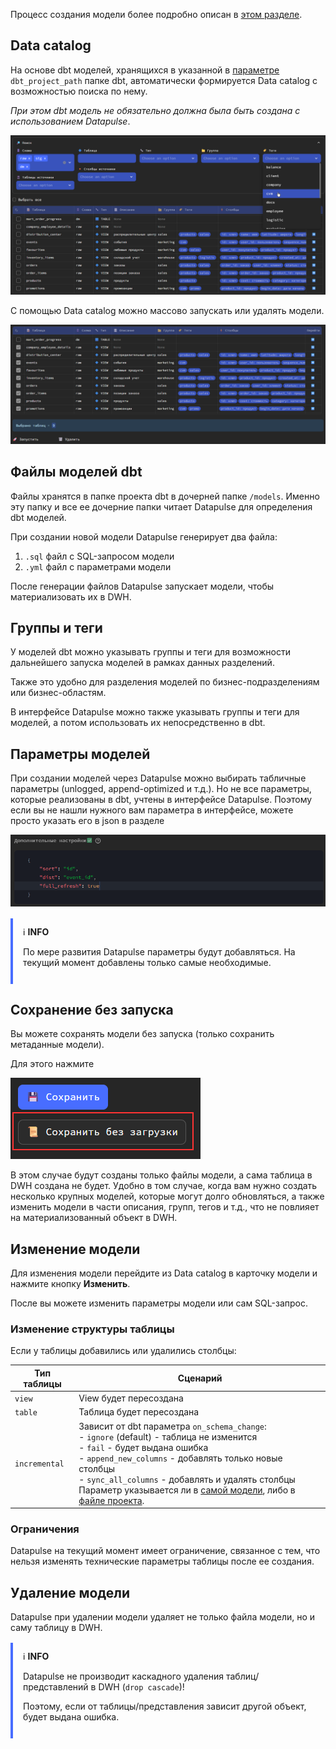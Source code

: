 
Процесс создания модели более подробно описан в [этом разделе](../quickstart.md).

## Data catalog
На основе dbt моделей, хранящихся в указанной в [параметре](../install.md#anchor_general) `dbt_project_path` папке dbt, автоматически формируется Data catalog с возможностью поиска по нему. 

_При этом dbt модель не обязательно должна была быть создана с использованием Datapulse_.

![Data catalog](images/data_catalog.png)

С помощью Data catalog можно массово запускать или удалять модели.

![Массовый запуск моделей](images/run_or_del_models.png)

## Файлы моделей dbt
Файлы хранятся в папке проекта dbt в дочерней папке `/models`. Именно эту папку и все ее дочерние папки читает Datapulse для определения dbt моделей.

При создании новой модели Datapulse генерирует два файла:

1. `.sql` файл с SQL-запросом модели
2. `.yml` файл с параметрами модели

После генерации файлов Datapulse запускает модели, чтобы материализовать их в DWH.

## Группы и теги
У моделей dbt можно указывать группы и теги для возможности дальнейшего запуска моделей в рамках данных разделений. 

Также это удобно для разделения моделей по бизнес-подразделениям или бизнес-областям.

В интерфейсе Datapulse можно также указывать группы и теги для моделей, а потом использовать их непосредственно в dbt. 

<span id="anchor_params"></span>
## Параметры моделей

При создании моделей через Datapulse можно выбирать табличные параметры (unlogged, append-optimized и т.д.).
Но не все параметры, которые реализованы в dbt, учтены в интерфейсе Datapulse. Поэтому если вы не нашли нужного вам параметра в интерфейсе, можете просто указать его в json в разделе 

![JSON](images/add_json.png)

<div style="
    border-left: 4px solid #486DFF;
    padding: 12px 16px;
    margin: 16px 0;
    border-radius: 0 4px 4px 0;
">
ℹ️ <b>INFO</b> 
<p>По мере развития Datapulse параметры будут добавляться. На текущий момент добавлены только самые необходимые.</p>
</div>

## Сохранение без запуска
Вы можете сохранять модели без запуска (только сохранить метаданные модели).

Для этого нажмите 

![Сохранить без загрузки](images/save_without.png)

В этом случае будут созданы только файлы модели, а сама таблица в DWH создана не будет. 
Удобно в том случае, когда вам нужно создать несколько крупных моделей, которые могут долго обновляться, а также изменить модели в части описания, групп, тегов и т.д., что не повлияет на материализованный объект в DWH.

## Изменение модели
Для изменения модели перейдите из Data catalog в карточку модели и нажмите кнопку **Изменить**.

После вы можете изменить параметры модели или сам SQL-запрос.

<span id="anchor_struct_change"></span>
### Изменение структуры таблицы
Если у таблицы добавились или удалились столбцы:

| Тип таблицы        | Сценарий                                                                                                                                                                                                                                                                                                                                                  |
|--------------------|-----------------------------------------------------------------------------------------------------------------------------------------------------------------------------------------------------------------------------------------------------------------------------------------------------------------------------------------------------------|
| `view`             | View будет пересоздана                                                                                                                                                                                                                                                                                                                                    |
| `table`            | Таблица будет пересоздана                                                                                                                                                                                                                                                                                                                                 |
| `incremental`      | Зависит от dbt параметра `on_schema_change`: <br/>- `ignore` (default) - таблица не изменится<br/>- `fail` - будет выдана ошибка<br/>- `append_new_columns` - добавлять только новые столбцы<br/>- `sync_all_columns` - добавлять и удалять столбцы<br/>Параметр указывается ли в [самой модели](#anchor_params), либо в [файле проекта](../install.md#anchor_dbt_project). |


### Ограничения
Datapulse на текущий момент имеет ограничение, связанное с тем, что нельзя изменять технические параметры таблицы после ее создания.


## Удаление модели
Datapulse при удалении модели удаляет не только файла модели, но и саму таблицу в DWH.

<div style="
    border-left: 4px solid #486DFF;
    padding: 12px 16px;
    margin: 16px 0;
    border-radius: 0 4px 4px 0;
">
ℹ️ <b>INFO</b> 
<p>Datapulse не производит каскадного удаления таблиц/представлений в DWH (<code>drop cascade</code>)!</p>
<p>Поэтому, если от таблицы/представления зависит другой объект, будет выдана ошибка.</p>
</div>
